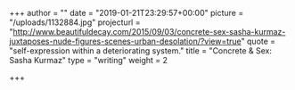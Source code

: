 +++
author = ""
date = "2019-01-21T23:29:57+00:00"
picture = "/uploads/1132884.jpg"
projecturl = "http://www.beautifuldecay.com/2015/09/03/concrete-sex-sasha-kurmaz-juxtaposes-nude-figures-scenes-urban-desolation/?view=true"
quote = "self-expression within a deteriorating system."
title = "Concrete & Sex: Sasha Kurmaz"
type = "writing"
weight = 2

+++
